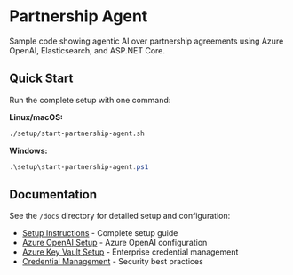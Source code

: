 # Partnership Agent

Sample code showing agentic AI over partnership agreements using Azure OpenAI, Elasticsearch, and ASP.NET Core.

## Quick Start

Run the complete setup with one command:

**Linux/macOS:**
```bash
./setup/start-partnership-agent.sh
```

**Windows:**
```powershell
.\setup\start-partnership-agent.ps1
```

## Documentation

See the `/docs` directory for detailed setup and configuration:

- [Setup Instructions](docs/setup-instructions.md) - Complete setup guide
- [Azure OpenAI Setup](docs/azure-openai-setup.md) - Azure OpenAI configuration
- [Azure Key Vault Setup](docs/azure-keyvault-setup.md) - Enterprise credential management
- [Credential Management](docs/credential-management.md) - Security best practices
